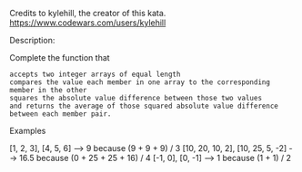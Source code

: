 Credits to kylehill, the creator of this kata. https://www.codewars.com/users/kylehill


Description:

Complete the function that

    accepts two integer arrays of equal length
    compares the value each member in one array to the corresponding member in the other
    squares the absolute value difference between those two values
    and returns the average of those squared absolute value difference between each member pair.

Examples

[1, 2, 3], [4, 5, 6]              -->   9   because (9 + 9 + 9) / 3
[10, 20, 10, 2], [10, 25, 5, -2]  -->  16.5 because (0 + 25 + 25 + 16) / 4
[-1, 0], [0, -1]                  -->   1   because (1 + 1) / 2

